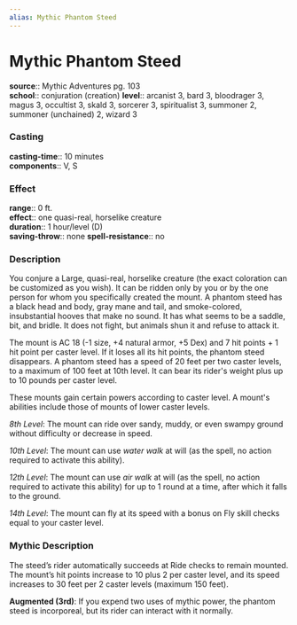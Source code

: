 ```yaml
---
alias: Mythic Phantom Steed
---
```


# Mythic Phantom Steed

**source**:: Mythic Adventures pg. 103  
**school**:: conjuration (creation)
**level**:: arcanist 3, bard 3, bloodrager 3, magus 3, occultist 3, skald 3, sorcerer 3, spiritualist 3, summoner 2, summoner (unchained) 2, wizard 3

### Casting 

**casting-time**:: 10 minutes  
**components**:: V, S

### Effect 

**range**:: 0 ft.  
**effect**:: one quasi-real, horselike creature  
**duration**:: 1 hour/level (D)  
**saving-throw**:: none
**spell-resistance**:: no

### Description 

You conjure a Large, quasi-real, horselike creature (the exact coloration can be customized as you wish). It can be ridden only by you or by the one person for whom you specifically created the mount. A phantom steed has a black head and body, gray mane and tail, and smoke-colored, insubstantial hooves that make no sound. It has what seems to be a saddle, bit, and bridle. It does not fight, but animals shun it and refuse to attack it.  
  
The mount is AC 18 (-1 size, +4 natural armor, +5 Dex) and 7 hit points + 1 hit point per caster level. If it loses all its hit points, the phantom steed disappears. A phantom steed has a speed of 20 feet per two caster levels, to a maximum of 100 feet at 10th level. It can bear its rider's weight plus up to 10 pounds per caster level.  
  
These mounts gain certain powers according to caster level. A mount's abilities include those of mounts of lower caster levels.  
  
*8th Level*: The mount can ride over sandy, muddy, or even swampy ground without difficulty or decrease in speed.  
  
*10th Level*: The mount can use *water walk* at will (as the spell, no action required to activate this ability).  
  
*12th Level*: The mount can use *air walk* at will (as the spell, no action required to activate this ability) for up to 1 round at a time, after which it falls to the ground.  
  
*14th Level*: The mount can fly at its speed with a bonus on Fly skill checks equal to your caster level.

### Mythic Description

The steed’s rider automatically succeeds at Ride checks to remain mounted. The mount’s hit points increase to 10 plus 2 per caster level, and its speed increases to 30 feet per 2 caster levels (maximum 150 feet).  
  
**Augmented (3rd)**: If you expend two uses of mythic power, the phantom steed is incorporeal, but its rider can interact with it normally.
